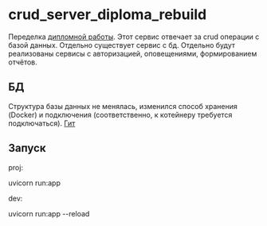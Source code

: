 # crud_server_diploma_rebuild
Переделка [дипломной работы](https://github.com/Shemyako/diploma-server). Этот сервис отвечает за crud операции с базой данных. Отдельно существует сервис с бд. Отдельно будут реализованы сервисы с авторизацией, оповещениями, формированием отчётов.

## БД
Структура базы данных не менялась, изменился способ хранения (Docker) и подключения (соответственно, к котейнеру требуется подключаться). [Гит](https://github.com/Shemyako/db-diploma-rebuild)

## Запуск
proj:

uvicorn run:app

dev:

uvicorn run:app --reload
